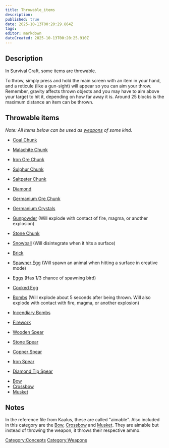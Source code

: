 ```yaml
---
title: Throwable_items
description: 
published: true
date: 2025-10-13T00:20:29.864Z
tags: 
editor: markdown
dateCreated: 2025-10-13T00:20:25.910Z
---
```


## Description

In Survival Craft, some items are throwable.

To throw, simply press and hold the main screen with an item in your
hand, and a reticule (like a gun-sight) will appear so you can aim your
throw. Remember, gravity affects thrown objects and you may have to aim
above your target to hit it, depending on how far away it is. Around 25
blocks is the maximum distance an item can be thrown.

## Throwable items

*Note: All items below can be used as [weapons](weapons "wikilink") of
some kind.*

  - [Coal Chunk](Coal_Chunk "wikilink")

<!-- end list -->

  - [Malachite Chunk](Malachite_Chunk "wikilink")

<!-- end list -->

  - [Iron Ore Chunk](Iron_Ore_Chunk "wikilink")

<!-- end list -->

  - [Sulphur Chunk](Sulphur_Chunk "wikilink")

<!-- end list -->

  - [Saltpeter Chunk](Saltpeter_Chunk "wikilink")

<!-- end list -->

  - [Diamond](Diamond "wikilink")

<!-- end list -->

  - [Germanium Ore Chunk](Germanium_Ore_Chunk "wikilink")

<!-- end list -->

  - [Germanium Crystals](Germanium_Crystals "wikilink")

<!-- end list -->

  - [Gunpowder](Gunpowder "wikilink") (Will explode with contact of
    fire, magma, or another explosion)

<!-- end list -->

  - [Stone Chunk](Stone_Chunk "wikilink")

<!-- end list -->

  - [Snowball](Snowball "wikilink") (Will disintegrate when it hits a
    surface)

<!-- end list -->

  - [Brick](Brick "wikilink")

<!-- end list -->

  - [Spawner Egg](Creative_Eggs "wikilink") (Will spawn an animal when
    hitting a surface in creative mode)

<!-- end list -->

  - [Eggs](Eggs "wikilink") (Has 1/3 chance of spawning bird) 

<!-- end list -->

  - [Cooked Egg](Egg "wikilink")

<!-- end list -->

  - [Bombs](Bomb "wikilink") (Will explode about 5 seconds after being
    thrown. Will also explode with contact with fire, magma, or another
    explosion)

<!-- end list -->

  - [Incendiary Bombs](Incendiary_Bomb "wikilink")

<!-- end list -->

  - [Firework](Firework "wikilink")

<!-- end list -->

  - [Wooden Spear](Wooden_Spear "wikilink")

<!-- end list -->

  - [Stone Spear](Stone_Spear "wikilink")

<!-- end list -->

  - [Copper Spear](Copper_Spear "wikilink")

<!-- end list -->

  - [Iron Spear](Iron_Spear "wikilink")

<!-- end list -->

  - [Diamond Tip Spear](Diamond_Tip_Spear "wikilink")

<!-- end list -->

  - [Bow](Bow "wikilink")
  - [Crossbow](Crossbow "wikilink")
  - [Musket](Musket "wikilink")

## Notes 

In the reference file from Kaalus, these are called "aimable". Also
included in this category are the [Bow](Bow "wikilink"),
[Crossbow](Crossbow "wikilink") and [Musket](Musket "wikilink"). They
are aimable but instead of throwing the weapon, it throws their
respective ammo.

[Category:Concepts](Category:Concepts "wikilink")
[Category:Weapons](Category:Weapons "wikilink")